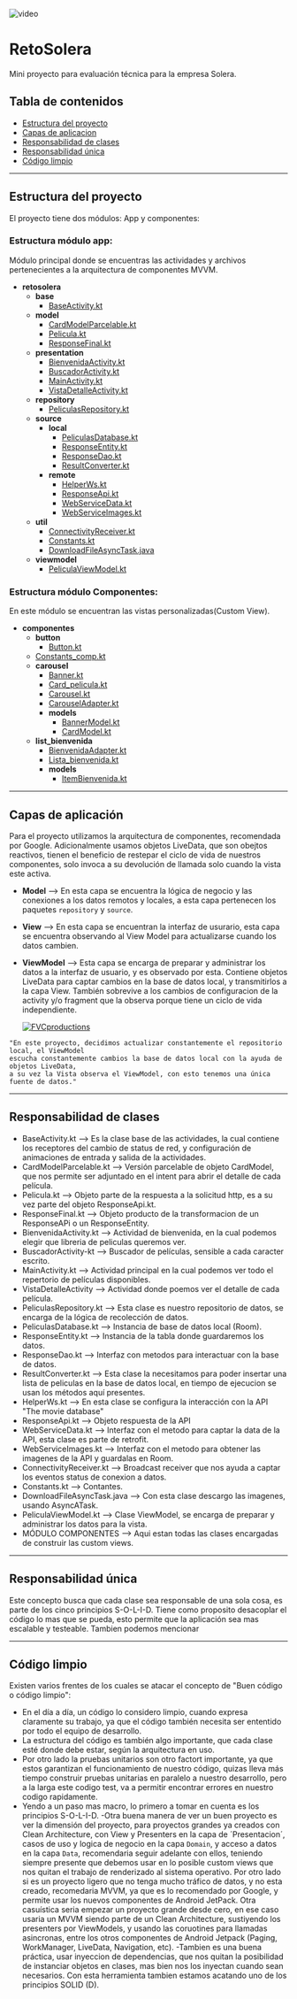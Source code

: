 ![video](visuales_github/video.gif) 

# RetoSolera
Mini proyecto para evaluación técnica para la empresa Solera.

## Tabla de contenidos

- [Estructura del proyecto](#estructura-del-proyecto)
- [Capas de aplicacion](#capas-de-aplicacion)
- [Responsabilidad de clases](#responsabilidad-de-clases)
- [Responsabilidad única](#responsabilidad-única)
- [Código limpio](#código-limpio)

---
## Estructura del proyecto
El proyecto tiene dos módulos: App y componentes:



### Estructura módulo app:
Módulo principal donde se encuentras las actividades y archivos pertenecientes a la arquitectura de componentes MVVM.

- __retosolera__
  - __base__
    - [BaseActivity.kt](app/src/main/java/com/ademirespinoza/retosolera/base/BaseActivity.kt)
  - __model__
    - [CardModelParcelable.kt](app/src/main/java/com/ademirespinoza/retosolera/model/CardModelParcelable.kt)
    - [Pelicula.kt](app/src/main/java/com/ademirespinoza/retosolera/model/Pelicula.kt)
    - [ResponseFinal.kt](app/src/main/java/com/ademirespinoza/retosolera/model/ResponseFinal.kt)
  - __presentation__
    - [BienvenidaActivity.kt](app/src/main/java/com/ademirespinoza/retosolera/presentation/BienvenidaActivity.kt)
    - [BuscadorActivity.kt](app/src/main/java/com/ademirespinoza/retosolera/presentation/BuscadorActivity.kt)
    - [MainActivity.kt](app/src/main/java/com/ademirespinoza/retosolera/presentation/MainActivity.kt)
    - [VistaDetalleActivity.kt](app/src/main/java/com/ademirespinoza/retosolera/presentation/VistaDetalleActivity.kt)
  - __repository__
    - [PeliculasRepository.kt](app/src/main/java/com/ademirespinoza/retosolera/repository/PeliculasRepository.kt)
  - __source__
    - __local__
      - [PeliculasDatabase.kt](app/src/main/java/com/ademirespinoza/retosolera/source/local/PeliculasDatabase.kt)
      - [ResponseEntity.kt](app/src/main/java/com/ademirespinoza/retosolera/source/local/ResponseEntity.kt)
      - [ResponseDao.kt](app/src/main/java/com/ademirespinoza/retosolera/source/local/ResponseDao.kt)
      - [ResultConverter.kt](app/src/main/java/com/ademirespinoza/retosolera/source/local/ResultConverter.kt)
    - __remote__
      - [HelperWs.kt](app/src/main/java/com/ademirespinoza/retosolera/source/remote/HelperWs.kt)
      - [ResponseApi.kt](app/src/main/java/com/ademirespinoza/retosolera/source/remote/ResponseApi.kt)
      - [WebServiceData.kt](app/src/main/java/com/ademirespinoza/retosolera/source/remote/WebServiceData.kt)
      - [WebServiceImages.kt](app/src/main/java/com/ademirespinoza/retosolera/source/remote/WebServiceImages.kt)
  - __util__
    - [ConnectivityReceiver.kt](app/src/main/java/com/ademirespinoza/retosolera/util/ConnectivityReceiver.kt)
    - [Constants.kt](app/src/main/java/com/ademirespinoza/retosolera/util/Constants.kt)
    - [DownloadFileAsyncTask.java](app/src/main/java/com/ademirespinoza/retosolera/util/DownloadFileAsyncTask.java)
  - __viewmodel__
    - [PeliculaViewModel.kt](app/src/main/java/com/ademirespinoza/retosolera/viewmodel/PeliculaViewModel.kt)
    

### Estructura módulo Componentes:
En este módulo se encuentran las vistas personalizadas(Custom View).
- __componentes__
  - __button__
    - [Button.kt](componentes/src/main/java/com/ademirespinoza/componentes/button/Button.kt)    
  - [Constants_comp.kt](componentes/src/main/java/com/ademirespinoza/componentes/Constants_comp.kt)
  - __carousel__
    - [Banner.kt](componentes/src/main/java/com/ademirespinoza/componentes/carousel/Banner.kt)
    - [Card_pelicula.kt](componentes/src/main/java/com/ademirespinoza/componentes/carousel/Card_pelicula.kt)
    - [Carousel.kt](componentes/src/main/java/com/ademirespinoza/componentes/carousel/Carousel.kt)
    - [CarouselAdapter.kt](componentes/src/main/java/com/ademirespinoza/componentes/carousel/CarouselAdapter.kt)
    - __models__
      - [BannerModel.kt](componentes/src/main/java/com/ademirespinoza/componentes/carousel/models/BannerModel.kt)
      - [CardModel.kt](componentes/carousel/models/CardModel.kt)
  - __list_bienvenida__
    - [BienvenidaAdapter.kt](componentes/src/main/java/com/ademirespinoza/componentes/list_bienvenida/BienvenidaAdapter.kt)
    - [Lista_bienvenida.kt](componentes/src/main/java/com/ademirespinoza/componentes/list_bienvenida/Lista_bienvenida.kt)
    - __models__
      - [ItemBienvenida.kt](componentes/src/main/java/com/ademirespinoza/componentes/list_bienvenida/models/ItemBienvenida.kt)             

---
## Capas de aplicación
 Para el proyecto utilizamos la arquitectura de componentes, recomendada por Google. Adicionalmente usamos objetos LiveData,
 que son obejtos reactivos, tienen el beneficio de restepar el ciclo de vida de nuestros componentes, 
 solo invoca a su devolución de llamada solo cuando la vista este activa.
- **Model**
  --> En esta capa se encuentra la lógica de negocio y las conexiones a los datos remotos y locales, 
  a esta capa pertenecen los paquetes `repository` y `source`.
- **View**
  --> En esta capa se encuentran la interfaz de usurario, esta capa se encuentra observando al View Model para actualizarse cuando los datos cambien.
- **ViewModel**
  --> Esta capa se encarga de preparar y administrar los datos a la interfaz de usuario, y es observado por esta. Contiene objetos LiveData para captar cambios en la base de datos local, y transmitirlos a la capa View. También sobrevive a los cambios de configuracion de la activity y/o fragment que la observa porque tiene un ciclo de vida independiente.
  
  
  <a href="http://fvcproductions.com"><img src="https://miro.medium.com/max/3840/1*6YYuni9J8nDNjMAYh1TIAQ.jpeg" title="FVCproductions" alt="FVCproductions"></a>

```
"En este proyecto, decidimos actualizar constantemente el repositorio local, el ViewModel
escucha constantemente cambios la base de datos local con la ayuda de objetos LiveData,
a su vez la Vista observa el ViewModel, con esto tenemos una única fuente de datos."
```
---
## Responsabilidad de clases

- BaseActivity.kt --> Es la clase base de las actividades, la cual contiene los receptores del cambio de status de red, y       configuración de animaciones de entrada y salida de la actividades.
- CardModelParcelable.kt --> Versión parcelable de objeto CardModel, que nos permite ser adjuntado en el intent para abrir el   detalle de cada película.
- Pelicula.kt --> Objeto parte de la respuesta a la solicitud http, es a su vez parte del objeto ResponseApi.kt.
- ResponseFinal.kt --> Objeto producto de la transformacion de un ResponseAPi o un ResponseEntity.
- BienvenidaActivity.kt --> Actividad de bienvenida, en la cual podemos elegir que libreria de peliculas queremos ver.
- BuscadorActivity-kt --> Buscador de películas, sensible a cada caracter escrito.
- MainActivity.kt --> Actividad principal en la cual podemos ver todo el repertorio de películas disponibles.
- VistaDetalleActivity --> Actividad donde poemos ver el detalle de cada película.
- PeliculasRepository.kt --> Esta clase es nuestro repositorio de datos, se encarga de la lógica de recolección de datos.
- PeliculasDatabase.kt --> Instancia de base de datos local (Room).
- ResponseEntity.kt --> Instancia de la tabla donde guardaremos los datos.
- ResponseDao.kt --> Interfaz con metodos para interactuar con la base de datos.
- ResultConverter.kt --> Esta clase la necesitamos para poder insertar una lista de peliculas en la base de datos local, en     tiempo de ejecucion se usan los métodos aquí presentes.
- HelperWs.kt --> En esta clase se configura la interacción con la API "The movie database"
- ResponseApi.kt --> Objeto respuesta de la API
- WebServiceData.kt --> Interfaz con el metodo para captar la data de la API, esta clase es parte de retrofit.
- WebServiceImages.kt --> Interfaz con el metodo para obtener las imagenes de la API y guardalas en Room.
- ConnectivityReceiver.kt --> Broadcast receiver que nos ayuda a captar los eventos status de conexion a datos.
- Constants.kt --> Contantes.
- DownloadFileAsyncTask.java --> Con esta clase descargo las imagenes, usando AsyncATask.
- PeliculaViewModel.kt --> Clase ViewModel, se encarga de preparar y administrar los datos para la vista.
- MÓDULO COMPONENTES --> Aqui estan todas las clases encargadas de construir las custom views.

---
## Responsabilidad única
Este concepto busca que cada clase sea responsable de una sola cosa, es parte de los cinco principios S-O-L-I-D.
Tiene como proposito desacoplar el código lo mas que se pueda, esto permite que la aplicación sea mas escalable y testeable.
Tambien podemos mencionar

---
## Código limpio 
Existen varios frentes de los cuales se atacar el concepto de "Buen código o código limpio":
- En el día a día, un código lo considero limpio, cuando expresa claramente su trabajo, ya que el código también necesita ser ententido por todo el equipo de desarrollo.
- La estructura del código es también algo importante, que cada clase esté donde debe estar, según la arquitectura en uso.
- Por otro lado la pruebas unitarios son otro factort importante, ya que estos garantizan el funcionamiento de nuestro código, quizas lleva más tiempo construir pruebas unitarias en paralelo a nuestro desarrollo, pero a la larga este codigo test, va a permitir encontrar errores en nuestro codigo rapidamente.
- Yendo a un paso mas macro, lo primero a tomar en cuenta es los principios S-O-L-I-D.
-Otra buena manera de ver un buen proyecto es ver la dimensión del proyecto, para proyectos grandes ya creados con Clean Architecture, con View y Presenters en la capa de ´Presentacion´, casos de uso y logica de negocio en la capa `Domain`, y acceso a datos en la capa `Data`, recomendaria seguir adelante con ellos, teniendo siempre presente que debemos usar en lo posible custom views que nos quitan el trabajo de renderizado al sistema operativo.
Por otro lado si es un proyecto ligero que no tenga mucho  tráfico de datos, y no esta creado, recomedaria MVVM, ya que es lo recomendado por Google, y permite usar los nuevos componentes de Android JetPack.
Otra casuística seria empezar un proyecto grande desde cero, en ese caso usaria un MVVM siendo parte de un Clean Architecture, sustiyendo los presenters por ViewModels, y usando las coruotines para llamadas asincronas, entre los otros componentes de Android Jetpack (Paging, WorkManager, LiveData, Navigation, etc).
-Tambien es una buena práctica, usar inyeccion de dependencias, que nos quitan la posibilidad de instanciar objetos en clases, mas bien nos los inyectan cuando sean necesarios. Con esta herramienta tambien estamos acatando uno de los principios SOLID (D).






